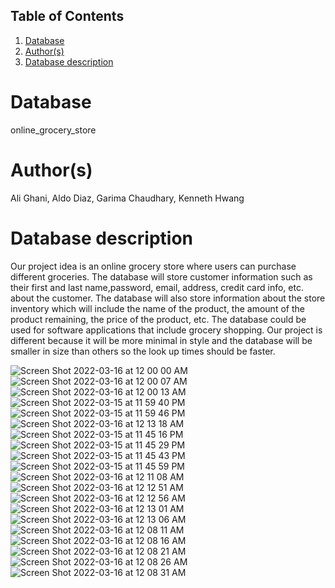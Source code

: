 ## Table of Contents
1. [Database](#database)
1. [Author(s)](#author)
1. [Database description](#description)
# Database
online_grocery_store
# Author(s)
Ali Ghani,
Aldo Diaz,
Garima Chaudhary,
Kenneth Hwang
# Database description
Our project idea is an online grocery store where users can purchase different groceries. The database will store customer information such as their first and last name,password, email, address, credit card info, etc. about the customer. The database will also store information about the store inventory which will include the name of the product, the amount of the product remaining, the price of the product, etc. The database could be used for software applications that include grocery shopping. Our project is different because it will be more minimal in style and the database will be smaller in size than others so the look up times should be faster.

![Screen Shot 2022-03-16 at 12 00 00 AM](https://user-images.githubusercontent.com/61337965/158521279-608e408c-ba59-41c7-be28-f1e94bc6a5b4.png)
![Screen Shot 2022-03-16 at 12 00 07 AM](https://user-images.githubusercontent.com/61337965/158521280-2b28ecc1-4b01-4c83-9384-f23e1f724906.png)
![Screen Shot 2022-03-16 at 12 00 13 AM](https://user-images.githubusercontent.com/61337965/158521281-9a379203-b095-4a8d-a058-d9808f667b92.png)
![Screen Shot 2022-03-15 at 11 59 40 PM](https://user-images.githubusercontent.com/61337965/158521285-8ff3dded-f1d2-4308-b353-2a29e57ba4b3.png)
![Screen Shot 2022-03-15 at 11 59 46 PM](https://user-images.githubusercontent.com/61337965/158521286-14360b4b-d4c5-4bfd-b308-0ef7cb37afb8.png)
![Screen Shot 2022-03-16 at 12 13 18 AM](https://user-images.githubusercontent.com/61337965/158521311-df77e772-b112-41ad-b8bc-fd35329770e8.png)
![Screen Shot 2022-03-15 at 11 45 16 PM](https://user-images.githubusercontent.com/61337965/158521315-72307935-ab2f-45e8-9f93-9a6de5ea7afe.png)
![Screen Shot 2022-03-15 at 11 45 29 PM](https://user-images.githubusercontent.com/61337965/158521316-e8536424-6891-471c-8893-50af07929e57.png)
![Screen Shot 2022-03-15 at 11 45 43 PM](https://user-images.githubusercontent.com/61337965/158521317-7b7d6c59-6dec-4f60-8c6c-b4072cbc5e96.png)
![Screen Shot 2022-03-15 at 11 45 59 PM](https://user-images.githubusercontent.com/61337965/158521319-9690a03b-f9a2-4756-9776-8833f27f5411.png)![Screen Shot 2022-03-16 at 12 11 08 AM](https://user-images.githubusercontent.com/61337965/158521338-c7aef89b-8b0b-4ff1-82c2-81f9b2aac084.png)
![Screen Shot 2022-03-16 at 12 12 51 AM](https://user-images.githubusercontent.com/61337965/158521341-f00da153-edfa-48d4-84fa-a5f05f925ffe.png)
![Screen Shot 2022-03-16 at 12 12 56 AM](https://user-images.githubusercontent.com/61337965/158521342-7b474cba-7449-42e4-9367-d65d3eebbfbd.png)
![Screen Shot 2022-03-16 at 12 13 01 AM](https://user-images.githubusercontent.com/61337965/158521344-833bc012-08ad-480b-bb63-807df560c0ff.png)
![Screen Shot 2022-03-16 at 12 13 06 AM](https://user-images.githubusercontent.com/61337965/158521345-38f344c0-1a04-4091-b116-f7fe684f8f1f.png)
![Screen Shot 2022-03-16 at 12 08 11 AM](https://user-images.githubusercontent.com/61337965/158521364-f89c9d39-e5ee-4b47-a89e-1ced8763475a.png)
![Screen Shot 2022-03-16 at 12 08 16 AM](https://user-images.githubusercontent.com/61337965/158521365-bd596f34-7f6b-4fca-aeb5-da7d6d2f162a.png)
![Screen Shot 2022-03-16 at 12 08 21 AM](https://user-images.githubusercontent.com/61337965/158521367-393c2e2e-09d2-4498-9ac4-b897103e505c.png)
![Screen Shot 2022-03-16 at 12 08 26 AM](https://user-images.githubusercontent.com/61337965/158521369-504709a5-2401-48ca-9b2b-eb2b1b2f3543.png)
![Screen Shot 2022-03-16 at 12 08 31 AM](https://user-images.githubusercontent.com/61337965/158521370-24eafe6a-d29f-44f0-9a5b-e0c67e5b66f9.png)

